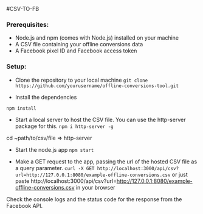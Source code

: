 #CSV-TO-FB

### Prerequisites:

- Node.js and npm (comes with Node.js) installed on your machine
- A CSV file containing your offline conversions data
- A Facebook pixel ID and Facebook access token

### Setup:

- Clone the repository to your local machine
  `git clone https://github.com/yourusername/offline-conversions-tool.git`

- Install the dependencies

`npm install`

- Start a local server to host the CSV file. You can use the http-server package for this.
  `npm i http-server -g`

cd ~path/to/csv/file => http-server

- Start the node.js app
  `npm start`

- Make a GET request to the app, passing the url of the hosted CSV file as a query parameter.
  `curl -X GET http://localhost:3000/api/csv?url=http://127.0.0.1:8080/example-offline-conversions.csv`
  or just paste http://localhost:3000/api/csv?url=http://127.0.0.1:8080/example-offline-conversions.csv in your browser

Check the console logs and the status code for the response from the Facebook API.
